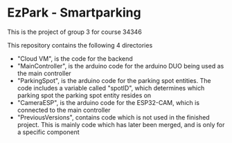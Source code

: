 # EzPark - Smartparking
This is the project of group 3 for course 34346

This repository contains the following 4 directories
- "Cloud VM", is the code for the backend
- "MainController", is the arduino code for the arduino DUO being used as the main controller
- "ParkingSpot", is the arduino code for the parking spot entities. The code includes a variable called "spotID", which determines which parking spot the parking spot entity resides on
- "CameraESP", is the arduino code for the ESP32-CAM, which is connected to the main controller
- "PreviousVersions", contains code which is not used in the finished project. This is mainly code which has later been merged, and is only for a specific component
